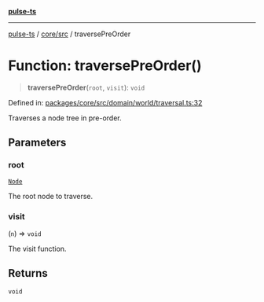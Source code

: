 [**pulse-ts**](../../../README.md)

***

[pulse-ts](../../../README.md) / [core/src](../README.md) / traversePreOrder

# Function: traversePreOrder()

> **traversePreOrder**(`root`, `visit`): `void`

Defined in: [packages/core/src/domain/world/traversal.ts:32](https://github.com/jlehett/pulse-ts/blob/d786433c7cb88fe7c30a7029f46dff58815931cc/packages/core/src/domain/world/traversal.ts#L32)

Traverses a node tree in pre-order.

## Parameters

### root

[`Node`](../classes/Node.md)

The root node to traverse.

### visit

(`n`) => `void`

The visit function.

## Returns

`void`
